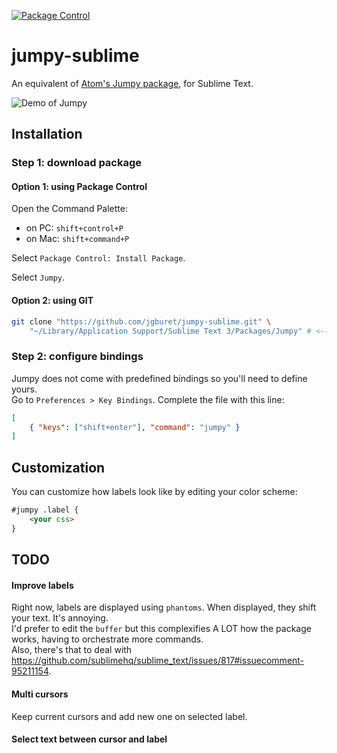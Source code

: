 [![Package Control](https://img.shields.io/packagecontrol/dt/Jumpy)](https://packagecontrol.io/packages/Jumpy)

# jumpy-sublime
An equivalent of [Atom's Jumpy package](https://github.com/DavidLGoldberg/jumpy), for Sublime Text.

![Demo of Jumpy](images/jumpy-in-action.gif)

## Installation

### Step 1: download package
#### Option 1: using Package Control
Open the Command Palette:  
- on PC: `shift+control+P`  
- on Mac: `shift+command+P`  

Select `Package Control: Install Package`.  

Select `Jumpy`.

#### Option 2: using GIT
```bash
git clone "https://github.com/jgburet/jumpy-sublime.git" \
	"~/Library/Application Support/Sublime Text 3/Packages/Jumpy" # <-- MacOS destination
```

### Step 2: configure bindings
Jumpy does not come with predefined bindings so you'll need to define yours.  
Go to `Preferences > Key Bindings`. Complete the file with this line:
```json
[
    { "keys": ["shift+enter"], "command": "jumpy" }
]
```

## Customization
You can customize how labels look like by editing your color scheme:
```html
#jumpy .label {
	<your css>
}
```

## TODO
#### Improve labels
Right now, labels are displayed using `phantoms`. When displayed, they shift your text. It's annoying.  
I'd prefer to edit the `buffer` but this complexifies A LOT how the package works, having to orchestrate more commands.  
Also, there's that to deal with https://github.com/sublimehq/sublime_text/issues/817#issuecomment-95211154.

#### Multi cursors
Keep current cursors and add new one on selected label. 

#### Select text between cursor and label
